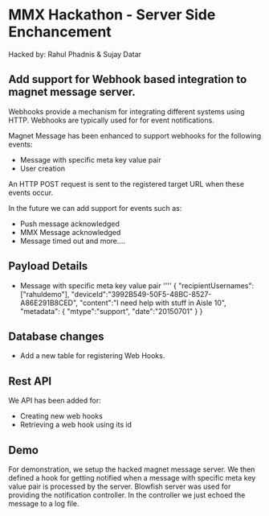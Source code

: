 MMX Hackathon - Server Side Enchancement
========================================
Hacked by: Rahul Phadnis & Sujay Datar

Add support for Webhook based integration to magnet message server.
-------------------------------------------------------------------

Webhooks provide a mechanism for integrating different systems using HTTP. Webhooks are typically used for
for event notifications.

Magnet Message has been enhanced to support webhooks for the following events:

- Message with specific meta key value pair
- User creation

An HTTP POST request is sent to the registered target URL when these events occur.

In the future we can add support for events such as:
- Push message acknowledged
- MMX Message acknowledged
- Message timed out
and more....

## Payload Details
* Message with specific meta key value pair
''''    {
        "recipientUsernames":["rahuldemo"],
        "deviceId":"3992B549-50F5-48BC-8527-A86E291B8CED",
        "content":"I need help with stuff in Aisle 10",
        "metadata":
            {   "mtype":"support",
                "date":"20150701"
            }
    }
    

## Database changes

- Add a new table for registering Web Hooks.

## Rest API
We API has been added for:
- Creating new web hooks
- Retrieving a web hook using its id

## Demo
For demonstration, we setup the hacked magnet message server. We then defined a hook for getting notified when a message with specific meta key value pair is 
processed by the server. Blowfish server was used for providing the notification controller. In the controller we just echoed the message to a log file.



